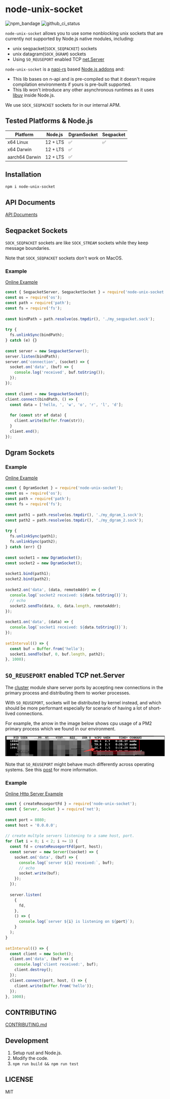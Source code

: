 # node-unix-socket

![npm_bandage](https://img.shields.io/npm/v/node-unix-socket) ![github_ci_status](https://github.com/bytedance/node-unix-socket/workflows/CI/badge.svg)

`node-unix-socket` allows you to use some nonblocking unix sockets that are currently not supported by Node.js native modules, including:

- unix seqpacket(`SOCK_SEQPACKET`) sockets
- unix datagram(`SOCK_DGRAM`) sockets
- Using `SO_REUSEPORT` enabled TCP [net.Server](https://nodejs.org/dist/latest-v16.x/docs/api/net.html#class-netserver)

`node-unix-socket` is a [napi-rs](https://napi.rs/) based [Node.js addons](https://nodejs.org/docs/latest-v16.x/api/addons.html) and:
- This lib bases on n-api and is pre-compiled so that it doesn't require compilation environments if yours is pre-built supported.
- This lib won't introduce any other asynchronous runtimes as it uses [libuv](https://libuv.org/) inside Node.js.

We use `SOCK_SEQPACKET` sockets for in our internal APM.

## Tested Platforms & Node.js

|Platform|Node.js|DgramSocket|Seqpacket|
|---|---|---|---|
|x64 Linux|12 + LTS|✅|✅|
|x64 Darwin|12 + LTS|✅||
|aarch64 Darwin|12 + LTS|✅||

## Installation

```
npm i node-unix-socket
```

## API Documents

[API Documents](https://bytedance.github.io/node-unix-socket/)

## Seqpacket Sockets

`SOCK_SEQPACKET` sockets are like `SOCK_STREAM` sockets while they keep message boundaries.

Note that `SOCK_SEQPACKET` sockets don't work on MacOS.

### Example

[Online Example](https://codesandbox.io/s/node-unix-seqpacket-socket-n3hd8l?file=/index.js)

```js
const { SeqpacketServer, SeqpacketSocket } = require('node-unix-socket');
const os = require('os');
const path = require('path');
const fs = require('fs');

const bindPath = path.resolve(os.tmpdir(), './my_seqpacket.sock');

try {
  fs.unlinkSync(bindPath);
} catch (e) {}

const server = new SeqpacketServer();
server.listen(bindPath);
server.on('connection', (socket) => {
  socket.on('data', (buf) => {
    console.log('received', buf.toString());
  });
});

const client = new SeqpacketSocket();
client.connect(bindPath, () => {
  const data = ['hello, ', 'w', 'o', 'r', 'l', 'd'];

  for (const str of data) {
    client.write(Buffer.from(str));
  }
  client.end();
});
```

## Dgram Sockets

### Example

[Online Example](https://codesandbox.io/s/node-unix-dgram-socket-76cyyu?file=/index.js)

```js
const { DgramSocket } = require('node-unix-socket');
const os = require('os');
const path = require('path');
const fs = require('fs');

const path1 = path.resolve(os.tmpdir(), './my_dgram_1.sock');
const path2 = path.resolve(os.tmpdir(), './my_dgram_2.sock');

try {
  fs.unlinkSync(path1);
  fs.unlinkSync(path2);
} catch (err) {}

const socket1 = new DgramSocket();
const socket2 = new DgramSocket();

socket1.bind(path1);
socket2.bind(path2);

socket2.on('data', (data, remoteAddr) => {
  console.log(`socket2 received: ${data.toString()}`);
  // echo
  socket2.sendTo(data, 0, data.length, remoteAddr);
});

socket1.on('data', (data) => {
  console.log(`socket1 received: ${data.toString()}`);
});

setInterval(() => {
  const buf = Buffer.from('hello');
  socket1.sendTo(buf, 0, buf.length, path2);
}, 1000);
```

## `SO_REUSEPORT` enabled TCP net.Server

The [cluster](https://nodejs.org/dist/latest-v18.x/docs/api/cluster.html) module share server ports by accepting new connections in the primary process and distributing them to worker processes.

With `SO_REUSEPORT`, sockets will be distributed by kernel instead, and which should be more performant especially for scenario of having a lot of short-lived connections.

For example, the arrow in the image below shows cpu usage of a PM2 primary process which we found in our environment.

![cpu_usage](./resource/cpu_usage.png)

Note that `SO_REUSEPORT` might behave much differently across operating systems. See this [post](https://stackoverflow.com/questions/14388706/how-do-so-reuseaddr-and-so-reuseport-differ) for more information.

### Example

[Online Http Server Example](https://codesandbox.io/s/node-so-reuseport-net-server-no9mvm?file=/index.js)

```js
const { createReuseportFd } = require('node-unix-socket');
const { Server, Socket } = require('net');

const port = 8080;
const host = '0.0.0.0';

// create multple servers listening to a same host, port.
for (let i = 0; i < 2; i += 1) {
  const fd = createReuseportFd(port, host);
  const server = new Server((socket) => {
    socket.on('data', (buf) => {
      console.log(`server ${i} received:`, buf);
      // echo
      socket.write(buf);
    });
  });

  server.listen(
    {
      fd,
    },
    () => {
      console.log(`server ${i} is listening on ${port}`);
    }
  );
}

setInterval(() => {
  const client = new Socket();
  client.on('data', (buf) => {
    console.log('client received:', buf);
    client.destroy();
  });
  client.connect(port, host, () => {
    client.write(Buffer.from('hello'));
  });
}, 1000);
```

## CONTRIBUTING

[CONTRIBUTING.md](./CONTRIBUTING.md)

## Development

1. Setup rust and Node.js.
2. Modify the code.
2. `npm run build && npm run test`

## LICENSE

MIT
